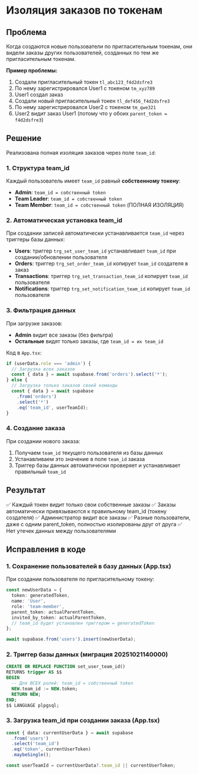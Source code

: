 # Изоляция заказов по токенам

## Проблема
Когда создаются новые пользователи по пригласительным токенам, они видели заказы других пользователей, созданных по тем же пригласительным токенам.

**Пример проблемы:**
1. Создали пригласительный токен `tl_abc123_f4d2dsfre3`
2. По нему зарегистрировался User1 с токеном `tm_xyz789`
3. User1 создал заказ
4. Создали новый пригласительный токен `tl_def456_f4d2dsfre3`
5. По нему зарегистрировался User2 с токеном `tm_qwe321`
6. User2 видит заказ User1 (потому что у обоих `parent_token = f4d2dsfre3`)

## Решение
Реализована полная изоляция заказов через поле `team_id`:

### 1. Структура team_id

Каждый пользователь имеет `team_id` равный **собственному токену**:
- **Admin**: `team_id = собственный token`
- **Team Leader**: `team_id = собственный token`
- **Team Member**: `team_id = собственный token` (ПОЛНАЯ ИЗОЛЯЦИЯ)

### 2. Автоматическая установка team_id

При создании записей автоматически устанавливается `team_id` через триггеры базы данных:

- **Users**: триггер `trg_set_user_team_id` устанавливает `team_id` при создании/обновлении пользователя
- **Orders**: триггер `trg_set_order_team_id` копирует `team_id` создателя в заказ
- **Transactions**: триггер `trg_set_transaction_team_id` копирует `team_id` пользователя
- **Notifications**: триггер `trg_set_notification_team_id` копирует `team_id` пользователя

### 3. Фильтрация данных

При загрузке заказов:
- **Admin** видит все заказы (без фильтра)
- **Остальные** видят только заказы, где `team_id = их team_id`

Код в `App.tsx`:
```typescript
if (userData.role === 'admin') {
  // Загрузка всех заказов
  const { data } = await supabase.from('orders').select('*');
} else {
  // Загрузка только заказов своей команды
  const { data } = await supabase
    .from('orders')
    .select('*')
    .eq('team_id', userTeamId);
}
```

### 4. Создание заказа

При создании нового заказа:
1. Получаем `team_id` текущего пользователя из базы данных
2. Устанавливаем это значение в поле `team_id` заказа
3. Триггер базы данных автоматически проверяет и устанавливает правильный `team_id`

## Результат

✅ Каждый токен видит только свои собственные заказы
✅ Заказы автоматически привязываются к правильному team_id (токену создателя)
✅ Администратор видит все заказы
✅ Разные пользователи, даже с одним parent_token, полностью изолированы друг от друга
✅ Нет утечек данных между пользователями

## Исправления в коде

### 1. Сохранение пользователей в базу данных (App.tsx)

При создании пользователя по пригласительному токену:
```typescript
const newUserData = {
  token: generatedToken,
  name: 'User',
  role: 'team-member',
  parent_token: actualParentToken,
  invited_by_token: actualParentToken,
  // team_id будет установлен триггером = generatedToken
};

await supabase.from('users').insert(newUserData);
```

### 2. Триггер базы данных (миграция 20251021140000)

```sql
CREATE OR REPLACE FUNCTION set_user_team_id()
RETURNS trigger AS $$
BEGIN
  -- Для ВСЕХ ролей: team_id = собственный token
  NEW.team_id := NEW.token;
  RETURN NEW;
END;
$$ LANGUAGE plpgsql;
```

### 3. Загрузка team_id при создании заказа (App.tsx)

```typescript
const { data: currentUserData } = await supabase
  .from('users')
  .select('team_id')
  .eq('token', currentUserToken)
  .maybeSingle();

const userTeamId = currentUserData?.team_id || currentUserToken;
```
